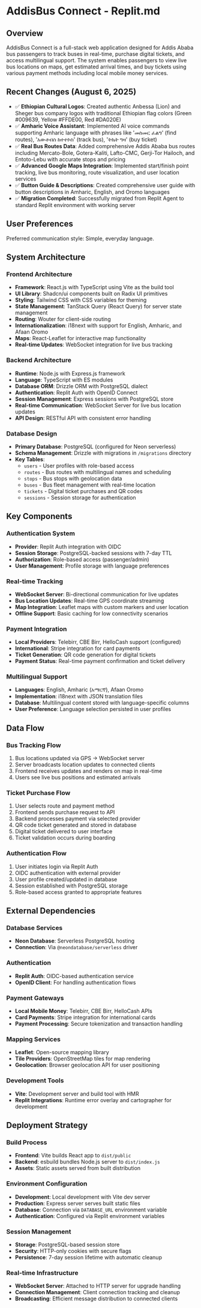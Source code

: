 # AddisBus Connect - Replit.md

## Overview
AddisBus Connect is a full-stack web application designed for Addis Ababa bus passengers to track buses in real-time, purchase digital tickets, and access multilingual support. The system enables passengers to view live bus locations on maps, get estimated arrival times, and buy tickets using various payment methods including local mobile money services.

## Recent Changes (August 6, 2025)
- ✅ **Ethiopian Cultural Logos**: Created authentic Anbessa (Lion) and Sheger bus company logos with traditional Ethiopian flag colors (Green #009639, Yellow #FFDE00, Red #DA020E)
- ✅ **Amharic Voice Assistant**: Implemented AI voice commands supporting Amharic language with phrases like 'መስመር ፈልግ' (find routes), 'አውቶብስ ከተተኮስ' (track bus), 'ትኬት ግዛ' (buy ticket)
- ✅ **Real Bus Routes Data**: Added comprehensive Addis Ababa bus routes including Mercato-Bole, Gotera-Kaliti, Lafto-CMC, Gerji-Tor Hailoch, and Entoto-Lebu with accurate stops and pricing
- ✅ **Advanced Google Maps Integration**: Implemented start/finish point tracking, live bus monitoring, route visualization, and user location services
- ✅ **Button Guide & Descriptions**: Created comprehensive user guide with button descriptions in Amharic, English, and Oromo languages
- ✅ **Migration Completed**: Successfully migrated from Replit Agent to standard Replit environment with working server

## User Preferences
Preferred communication style: Simple, everyday language.

## System Architecture

### Frontend Architecture
- **Framework**: React.js with TypeScript using Vite as the build tool
- **UI Library**: Shadcn/ui components built on Radix UI primitives
- **Styling**: Tailwind CSS with CSS variables for theming
- **State Management**: TanStack Query (React Query) for server state management
- **Routing**: Wouter for client-side routing
- **Internationalization**: i18next with support for English, Amharic, and Afaan Oromo
- **Maps**: React-Leaflet for interactive map functionality
- **Real-time Updates**: WebSocket integration for live bus tracking

### Backend Architecture
- **Runtime**: Node.js with Express.js framework
- **Language**: TypeScript with ES modules
- **Database ORM**: Drizzle ORM with PostgreSQL dialect
- **Authentication**: Replit Auth with OpenID Connect
- **Session Management**: Express sessions with PostgreSQL store
- **Real-time Communication**: WebSocket Server for live bus location updates
- **API Design**: RESTful API with consistent error handling

### Database Design
- **Primary Database**: PostgreSQL (configured for Neon serverless)
- **Schema Management**: Drizzle with migrations in `/migrations` directory
- **Key Tables**:
  - `users` - User profiles with role-based access
  - `routes` - Bus routes with multilingual names and scheduling
  - `stops` - Bus stops with geolocation data
  - `buses` - Bus fleet management with real-time location
  - `tickets` - Digital ticket purchases and QR codes
  - `sessions` - Session storage for authentication

## Key Components

### Authentication System
- **Provider**: Replit Auth integration with OIDC
- **Session Storage**: PostgreSQL-backed sessions with 7-day TTL
- **Authorization**: Role-based access (passenger/admin)
- **User Management**: Profile storage with language preferences

### Real-time Tracking
- **WebSocket Server**: Bi-directional communication for live updates
- **Bus Location Updates**: Real-time GPS coordinate streaming
- **Map Integration**: Leaflet maps with custom markers and user location
- **Offline Support**: Basic caching for low connectivity scenarios

### Payment Integration
- **Local Providers**: Telebirr, CBE Birr, HelloCash support (configured)
- **International**: Stripe integration for card payments
- **Ticket Generation**: QR code generation for digital tickets
- **Payment Status**: Real-time payment confirmation and ticket delivery

### Multilingual Support
- **Languages**: English, Amharic (አማርኛ), Afaan Oromo
- **Implementation**: i18next with JSON translation files
- **Database**: Multilingual content stored with language-specific columns
- **User Preference**: Language selection persisted in user profiles

## Data Flow

### Bus Tracking Flow
1. Bus locations updated via GPS → WebSocket server
2. Server broadcasts location updates to connected clients
3. Frontend receives updates and renders on map in real-time
4. Users see live bus positions and estimated arrivals

### Ticket Purchase Flow
1. User selects route and payment method
2. Frontend sends purchase request to API
3. Backend processes payment via selected provider
4. QR code ticket generated and stored in database
5. Digital ticket delivered to user interface
6. Ticket validation occurs during boarding

### Authentication Flow
1. User initiates login via Replit Auth
2. OIDC authentication with external provider
3. User profile created/updated in database
4. Session established with PostgreSQL storage
5. Role-based access granted to appropriate features

## External Dependencies

### Database Services
- **Neon Database**: Serverless PostgreSQL hosting
- **Connection**: Via `@neondatabase/serverless` driver

### Authentication
- **Replit Auth**: OIDC-based authentication service
- **OpenID Client**: For handling authentication flows

### Payment Gateways
- **Local Mobile Money**: Telebirr, CBE Birr, HelloCash APIs
- **Card Payments**: Stripe integration for international cards
- **Payment Processing**: Secure tokenization and transaction handling

### Mapping Services
- **Leaflet**: Open-source mapping library
- **Tile Providers**: OpenStreetMap tiles for map rendering
- **Geolocation**: Browser geolocation API for user positioning

### Development Tools
- **Vite**: Development server and build tool with HMR
- **Replit Integrations**: Runtime error overlay and cartographer for development

## Deployment Strategy

### Build Process
- **Frontend**: Vite builds React app to `dist/public`
- **Backend**: esbuild bundles Node.js server to `dist/index.js`
- **Assets**: Static assets served from built distribution

### Environment Configuration
- **Development**: Local development with Vite dev server
- **Production**: Express server serves built static files
- **Database**: Connection via `DATABASE_URL` environment variable
- **Authentication**: Configured via Replit environment variables

### Session Management
- **Storage**: PostgreSQL-based session store
- **Security**: HTTP-only cookies with secure flags
- **Persistence**: 7-day session lifetime with automatic cleanup

### Real-time Infrastructure
- **WebSocket Server**: Attached to HTTP server for upgrade handling
- **Connection Management**: Client connection tracking and cleanup
- **Broadcasting**: Efficient message distribution to connected clients